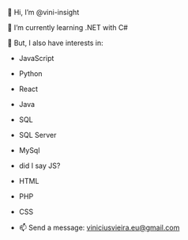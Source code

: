 👋 Hi, I’m @vini-insight

🌱 I’m currently learning .NET with C#

👀 But, I also have interests in:

- JavaScript
- Python
- React
- Java
- SQL
- SQL Server
- MySql
- did I say JS?
- HTML
- PHP
- CSS

- 📫 Send a message: viniciusvieira.eu@gmail.com

<!---
vini-insight/vini-insight is a ✨ special ✨ repository because its `README.md` (this file) appears on your GitHub profile.
You can click the Preview link to take a look at your changes.
--->
